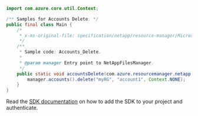 ```java
import com.azure.core.util.Context;

/** Samples for Accounts Delete. */
public final class Main {
    /*
     * x-ms-original-file: specification/netapp/resource-manager/Microsoft.NetApp/stable/2021-06-01/examples/Accounts_Delete.json
     */
    /**
     * Sample code: Accounts_Delete.
     *
     * @param manager Entry point to NetAppFilesManager.
     */
    public static void accountsDelete(com.azure.resourcemanager.netapp.NetAppFilesManager manager) {
        manager.accounts().delete("myRG", "account1", Context.NONE);
    }
}
```

Read the [SDK documentation](https://github.com/Azure/azure-sdk-for-java/blob/azure-resourcemanager-netapp_1.0.0-beta.6/sdk/netapp/azure-resourcemanager-netapp/README.md) on how to add the SDK to your project and authenticate.
